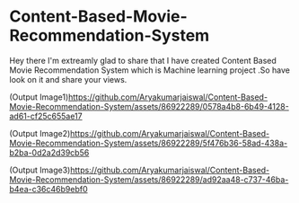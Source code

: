# Content-Based-Movie-Recommendation-System
Hey there I'm extreamly glad to share that I have created Content Based Movie Recommendation System which is Machine learning project .So have look on it and share your views.

(Output Image1)https://github.com/Aryakumarjaiswal/Content-Based-Movie-Recommendation-System/assets/86922289/0578a4b8-6b49-4128-ad61-cf25c655ae17

(Output Image2)https://github.com/Aryakumarjaiswal/Content-Based-Movie-Recommendation-System/assets/86922289/5f476b36-58ad-438a-b2ba-0d2a2d39cb56

(Output Image3)https://github.com/Aryakumarjaiswal/Content-Based-Movie-Recommendation-System/assets/86922289/ad92aa48-c737-46ba-b4ea-c36c46b9ebf0

